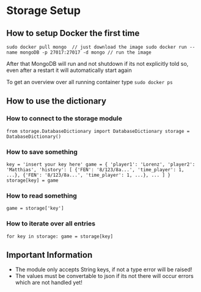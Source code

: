 # Storage Setup

## How to setup Docker the first time
`sudo docker pull mongo  // just download the image
sudo docker run --name mongoDB -p 27017:27017 -d mongo // run the image`

After that MongoDB will run and not shutdown if its not explicitly told so, even after a restart it will automatically start again

To get an overview over all running container type
`sudo docker ps `


## How to use the dictionary

### How to connect to the storage module
`from storage.DatabaseDictionary import DatabaseDictionary
storage = DatabaseDictionary()`

### How to save something
`key = 'insert your key here'
game = {
    'player1': 'Lorenz',
    'player2': 'Matthias',
    'history': [
        {'FEN': '8/123/8a...', 'time_player': 1, ...},
        {'FEN': '8/123/8a...', 'time_player': 1, ...},
        ...
    ]
}
storage[key] = game`

### How to read something
`game = storage['key']`

### How to iterate over all entries
`for key in storage:
    game = storage[key]`

## Important Information
- The module only accepts String keys, if not a type error will be raised!
- The values must be convertable to json if its not there will occur errors which are not handled yet!